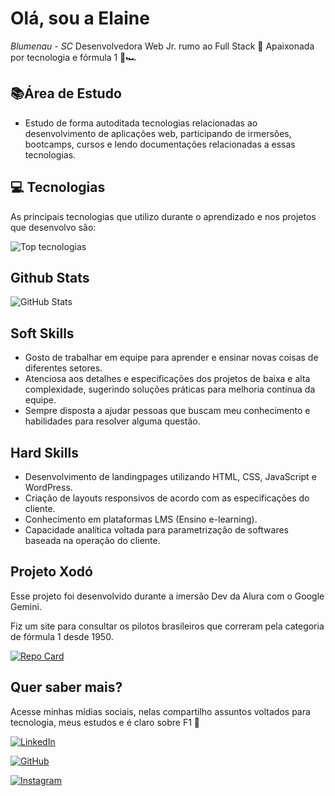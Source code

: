 # Olá, sou a Elaine
<i>Blumenau - SC </i>
Desenvolvedora Web Jr. rumo ao Full Stack 🚀
Apaixonada por tecnologia e fórmula 1 🏁🏎️

## 📚Área de Estudo
- Estudo de forma autoditada tecnologias relacionadas ao desenvolvimento de aplicações web, participando de irmersões, bootcamps, cursos e lendo documentações relacionadas a essas tecnologias.

## 💻 Tecnologias
As principais tecnologias que utilizo durante o aprendizado e nos projetos que desenvolvo são:

![Top tecnologias](https://github-readme-stats-git-masterrstaa-rickstaa.vercel.app/api/top-langs/?username=ElaineSouza88&layout=compact&bg_color=000&border_color=30A3DC&title_color=E94D5F&text_color=FFF)

## Github Stats
![GitHub Stats](https://github-readme-stats.vercel.app/api?username=ElaineSouza88&theme=transparent&bg_color=000&border_color=30A3DC&show_icons=true&icon_color=30A3DC&title_color=E94D5F&text_color=FFF)

## Soft Skills
- Gosto de trabalhar em equipe para aprender e ensinar novas coisas de diferentes setores.
- Atenciosa aos detalhes e especificações dos projetos de baixa e alta complexidade, sugerindo soluções práticas para melhoria contínua da equipe.
- Sempre disposta a ajudar pessoas que buscam meu conhecimento e habilidades para resolver alguma questão.

## Hard Skills
- Desenvolvimento de landingpages utilizando HTML, CSS, JavaScript e WordPress.
- Criação de layouts responsivos de acordo com as especificações do cliente.
- Conhecimento em plataformas LMS (Ensino e-learning).
- Capacidade analítica voltada para parametrização de softwares baseada na operação do cliente.

## Projeto Xodó
Esse projeto foi desenvolvido durante a imersão Dev da Alura com o Google Gemini.

Fiz um site para consultar os pilotos brasileiros que correram pela categoria de fórmula 1 desde 1950.

[![Repo Card](https://github-readme-stats.vercel.app/api/pin/?username=ElaineSouza88&repo=projeto-ia-gemini&bg_color=000&border_color=30A3DC&show_icons=true&icon_color=30A3DC&title_color=E94D5F&text_color=FFF)](https://github.com/ElaineSouza88/projeto-ia-gemini)

## Quer saber mais?
Acesse minhas mídias sociais, nelas compartilho assuntos voltados para tecnologia, meus estudos e é claro sobre F1 🖤

[![LinkedIn](https://img.shields.io/badge/LinkedIn-0077B5?style=for-the-badge&logo=linkedin&logoColor=white)](https://www.linkedin.com/in/elaine-souza-bb3188a3/) 

[![GitHub](https://img.shields.io/badge/GitHub-100000?style=for-the-badge&logo=github&logoColor=white)](https://github.com/ElaineSouza88)

[![Instagram](https://img.shields.io/badge/-Instagram-%23E4405F?style=for-the-badge&logo=instagram&logoColor=white)](https://www.instagram.com/elaine.nany88/)

